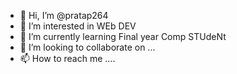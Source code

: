 - 👋 Hi, I’m @pratap264
- 👀 I’m interested in WEb DEV
- 🌱 I’m currently learning Final year Comp STUdeNt
- 💞️ I’m looking to collaborate on ...
- 📫 How to reach me ....

<!---
pratap264/pratap264 is a ✨ special ✨ repository because its `README.md` (this file) appears on your GitHub profile.
You can click the Preview link to take a look at your changes.
--->
